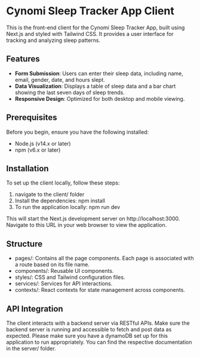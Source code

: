 # Cynomi Sleep Tracker App Client

This is the front-end client for the Cynomi Sleep Tracker App, built using Next.js and styled with Tailwind CSS. It provides a user interface for tracking and analyzing sleep patterns.

## Features

- **Form Submission**: Users can enter their sleep data, including name, email, gender, date, and hours slept.
- **Data Visualization**: Displays a table of sleep data and a bar chart showing the last seven days of sleep trends.
- **Responsive Design**: Optimized for both desktop and mobile viewing.

## Prerequisites

Before you begin, ensure you have the following installed:
- Node.js (v14.x or later)
- npm (v6.x or later)

## Installation

To set up the client locally, follow these steps:
 
1. navigate to the client/ folder
2. Install the dependencies: npm install
3. To run the application locally: npm run dev

This will start the Next.js development server on http://localhost:3000. Navigate to this URL in your web browser to view the application.

## Structure
- pages/: Contains all the page components. Each page is associated with a route based on its file name.
- components/: Reusable UI components.
- styles/: CSS and Tailwind configuration files.
- services/: Services for API interactions.
- contexts/: React contexts for state management across components.

## API Integration

The client interacts with a backend server via RESTful APIs. Make sure the backend server is running and accessible to fetch and post data as expected. Please make sure you have a dynamoDB set up for this application to run appropriately. You can find the respective documentation in the server/ folder.

